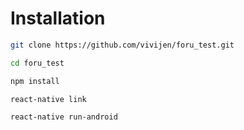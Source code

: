 # Installation
```bash
git clone https://github.com/vivijen/foru_test.git
```

```bash
cd foru_test
```

```bash
npm install
```

```bash
react-native link
```

```bash
react-native run-android
```



